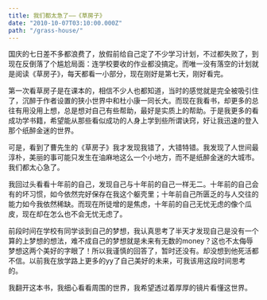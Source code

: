 ```yaml
---
title: 我们都太急了——《草房子》
date: "2010-10-07T03:10:00.000Z"
path: "/grass-house/"
---
```

国庆的七日差不多都浪费了，放假前给自己定了不少学习计划，不过都失败了，到现在反倒落了个尴尬局面：连学校要收的作业都没搞定。而唯一没有落空的计划就是阅读《草房子》，每天都看一小部分，现在刚好是第七天，刚好看完。

第一次看草房子是在课本的，相信不少人也都知道，当时的感觉就是完全被吸引住了，沉醉于作者设置的狭小世界中和杜小康一同长大。而现在我看书，却更多的总往有用没用上想，总是想对自己有些帮助，最好是实质上的帮助。于是我更多的看成功学书籍，希望能从那些看似成功的人身上学到些所谓诀窍，好让我迅速的登入那个纸醉金迷的世界。

可是，看到了曹先生的《草房子》我才发现我错了，大错特错。我发现了人世间最淳朴，美丽的事可能只发生在油麻地这么一个小地方，而不是纸醉金迷的大城市。我们都太心急了。

我回过头看看十年前的自己，发现自己与十年前的自己一样无二。十年前的自己会有的坏习惯，如今依然完好保存在我这个躯壳里；十年前自己所匮乏的与人交往的能力如今我依然稀缺。而现在所徒增的是焦虑，十年前的自己无忧无虑的像个瓜皮，现在却在怎么也不会无忧无虑了。

前段时间在学校有同学谈到自己的梦想，我认真思考了半天才发现自己是没有一个算的上梦想的想法，难不成自己的梦想就是未来有无数的money？这也不太侮辱梦想这两个美好的字眼了！所以我谨慎的回答了，暂时还没有。却没想到他死活都不信。以前我在放学路上更多的yy了自己美好的未来，可我该用这段时间思考的。

我翻开这本书，我细心看看周围的世界，我希望透过着厚厚的镜片看懂这世界。

